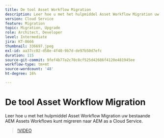 ```yaml
---
title: De tool Asset Workflow Migration
description: Leer hoe u met het hulpmiddel Asset Workflow Migration uw bestaande AEM Assets Workflows kunt migreren naar AEM as a Cloud Service.
version: Cloud Service
feature: Migration
topic: Migration, Upgrade
role: Architect, Developer
level: Intermediate
jira: KT-8666
thumbnail: 336697.jpeg
exl-id: aa37cc02-d58e-4f40-9b7d-de97b50d7efc
duration: 115
source-git-commit: 9fef4b77a2c70c8cf525d42686f4120e481945ee
workflow-type: tm+mt
source-wordcount: '48'
ht-degree: 16%

---
```


# De tool Asset Workflow Migration

Leer hoe u met het hulpmiddel Asset Workflow Migration uw bestaande AEM Assets Workflows kunt migreren naar AEM as a Cloud Service.

>[!VIDEO](https://video.tv.adobe.com/v/336697?quality=12&learn=on)

